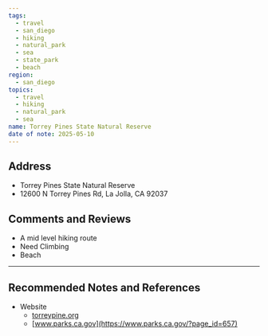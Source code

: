 ```yaml
---
tags:
  - travel
  - san_diego
  - hiking
  - natural_park
  - sea
  - state_park
  - beach
region:
  - san_diego
topics:
  - travel
  - hiking
  - natural_park
  - sea
name: Torrey Pines State Natural Reserve
date of note: 2025-05-10
---
```


## Address

- Torrey Pines State Natural Reserve
- 12600 N Torrey Pines Rd, La Jolla, CA 92037

## Comments and Reviews

- A mid level hiking route
- Need Climbing
- Beach




-----------
##  Recommended Notes and References

- Website
	- [torreypine.org](https://torreypine.org/home-2-2/visit-the-reserve/trails/?customize_changeset_uuid#gsc.tab=0)
	- [www.parks.ca.gov](https://www.parks.ca.gov/?page_id=657)